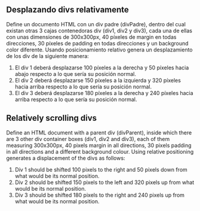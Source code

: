 ## Desplazando divs relativamente

Define un documento HTML con un div padre (divPadre), dentro del cual existan otras 3 cajas contenedoras div (div1, div2 y div3), cada una de ellas con unas dimensiones de 300x300px, 40 píxeles de margin en todas direcciones, 30 píxeles de padding en todas direcciones y un background color diferente. Usando posicionamiento relativo genera un desplazamiento de los div de la siguiente manera:

1. El div 1 deberá desplazarse 100 píxeles a la derecha y 50 píxeles hacia abajo respecto a lo que sería su posición normal.
1. El div 2 deberá desplazarse 150 píxeles a la izquierda y 320 píxeles hacia arriba respecto a lo que sería su posición normal.
1. El div 3 deberá desplazarse 180 píxeles a la derecha y 240 píxeles hacia arriba respecto a lo que sería su posición normal.

## Relatively scrolling divs

Define an HTML document with a parent div (divParent), inside which there are 3 other div container boxes (div1, div2 and div3), each of them measuring 300x300px, 40 pixels margin in all directions, 30 pixels padding in all directions and a different background colour. Using relative positioning generates a displacement of the divs as follows:

1. Div 1 should be shifted 100 pixels to the right and 50 pixels down from what would be its normal position.
1. Div 2 should be shifted 150 pixels to the left and 320 pixels up from what would be its normal position.
1. Div 3 should be shifted 180 pixels to the right and 240 pixels up from what would be its normal position.
